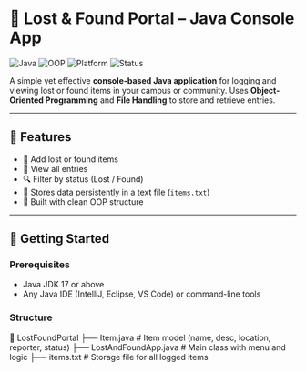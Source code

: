 # 🎒 Lost & Found Portal – Java Console App

![Java](https://img.shields.io/badge/Java-17%2B-red?logo=java&logoColor=white)
![OOP](https://img.shields.io/badge/Concepts-OOP%2C%20File%20I%2FO-blue)
![Platform](https://img.shields.io/badge/Platform-Console-brightgreen)
![Status](https://img.shields.io/badge/Status-Completed-green)

A simple yet effective **console-based Java application** for logging and viewing lost or found items in your campus or community. Uses **Object-Oriented Programming** and **File Handling** to store and retrieve entries.

---

## 📌 Features

- 📝 Add lost or found items
- 📂 View all entries
- 🔍 Filter by status (Lost / Found)
- 💾 Stores data persistently in a text file (`items.txt`)
- 🧱 Built with clean OOP structure

---

## 🚀 Getting Started

### Prerequisites
- Java JDK 17 or above
- Any Java IDE (IntelliJ, Eclipse, VS Code) or command-line tools



### Structure

📁 LostFoundPortal
├── Item.java             # Item model (name, desc, location, reporter, status)
├── LostAndFoundApp.java  # Main class with menu and logic
├── items.txt             # Storage file for all logged items

